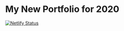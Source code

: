 # My New Portfolio for 2020

[![Netlify Status](https://api.netlify.com/api/v1/badges/9946ebe8-959b-477c-a2d9-a4b64b28f832/deploy-status)](https://app.netlify.com/sites/ccdd-portfolio/deploys)